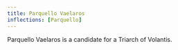 ```yaml
---
title: Parquello Vaelaros
inflections: [Parquello]
---
```


Parquello Vaelaros is a candidate for a Triarch of Volantis.


